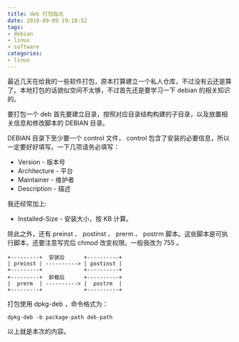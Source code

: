 ```yaml
---
title: deb 打包指北
date: 2018-09-09 19:18:52
tags:
- debian
- linux
- software
categories:
- linux
---
```


最近几天在给我的一些软件打包，原本打算建立一个私人仓库，不过没有云还是算了。本地打包的话貌似空间不太够，不过首先还是要学习一下 debian 的相关知识的。

<!--more-->

要打包一个 deb 首先要建立目录，按照对应目录结构构建的子目录，以及放置相关信息和修改脚本的 DEBIAN 目录。

DEBIAN 目录下至少要一个 control 文件， control 包含了安装的必要信息，所以一定要好好填写。一下几项请务必填写：

* Version - 版本号
* Architecture - 平台
* Maintainer - 维护者
* Description - 描述

我还经常加上:

* Installed-Size - 安装大小，按 KB 计算。

除此之外，还有 preinst 、 postinst 、 prerm 、 postrm 脚本。这些脚本是可执行脚本，还要注意写完后 chmod 改变权限。一般我改为 755 。

```
+---------+  安装后      +----------+
| preinst | ----------> | postinst |
+---------+             +----------+
+---------+  卸载后      +----------+
|  prerm  | ----------> |  postrm  |
+---------+             +----------+

```

打包使用 dpkg-deb ，命令格式为：

``` shell
dpkg-deb -b package-path deb-path
```

以上就是本次的内容。